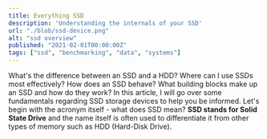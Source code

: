 ```yaml
---
title: Everything SSD
description: 'Understanding the internals of your SSD'
url: "./blob/ssd-device.png"
alt: "ssd overview"
published: "2021-02-01T00:00:00Z"
tags: ["ssd", "benchmarking", "data", "systems"]
---
```


What's the difference between an SSD and a HDD? Where can I use SSDs most effectively? How does an SSD behave? What building blocks make up an SSD and how do they work? In this article, I will go over some fundamentals regarding SSD storage devices to help you be informed. Let's begin with the acronym itself - what does SSD mean? **SSD stands for Solid State Drive** and the name itself is often used to differentiate it from other types of memory such as HDD (Hard-Disk Drive).
